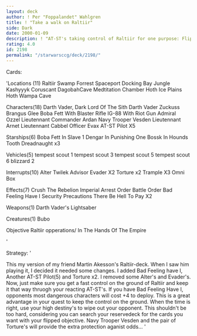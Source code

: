 ```yaml
---
layout: deck
author: ! Per "Foppalandet" Wahlgren
title: ! "Take a walk on Raltiir"
side: Dark
date: 2000-01-09
description: ! "AT-ST's taking control of Raltiir for one purpose: Flipping the objective Raltiir opperations/ in the hands of the empire. When it's flipped, combat will be much more fun for you than your opponent..."
rating: 4.0
id: 2198
permalink: "/starwarsccg/deck/2198/"
---
```

Cards: 

'Locations (11)
Raltiir
Swamp
Forrest
Spaceport Docking Bay
Jungle
Kashyyyk
Coruscant
DagobahCave
Medtitation Chamber
Hoth Ice Plains
Hoth Wampa Cave

Characters(18)
Darth Vader, Dark Lord Of The Sith
Darth Vader
Zuckuss
Brangus Glee
Boba Fett With Blaster Rifle
IG-88 With Riot Gun
Admiral Ozzel
Lieutennant Commander Ardan
Navy Trooper Vesden
Lieutennant Arnet
Lieutennant Cabbel
Officer Evax
AT-ST Pilot X5

Starships(6)
Boba Fett In Slave 1
Dengar In Punishing One
Bossk In Hounds Tooth
Dreadnaught x3

Vehicles(5)
tempest scout 1
tempest scout 3
tempest scout 5
tempest scout 6
blizzard 2

Interrupts(10)
Alter
Twilek Advisor
Evader X2
Torture x2
Trample X3
Omni Box

Effects(7)
Crush The Rebelion
Imperial Arrest Order
Battle Order
Bad Feeling Have I
Security Precautions
There Be Hell To Pay X2

Weapons(1)
Darth Vader's Lightsaber

Creatures(1)
Bubo

Objective
Raltiir opperations/ In The Hands Of The Empire

'

Strategy: '

This my version of my friend Martin Akesson's Raltiir-deck. When I saw him playing it, I decided it needed some changes. I added Bad Feeling have I, Another AT-ST Pilot(5) and Torture x2.
I removed some Alter's and Evader's.
Now, just make sure you get a fast control on the ground of Raltiir and keep it that way thruogh your reacting AT-ST's. If you have Bad Feeling Have I, opponents most dangerous characters will cost +4 to deploy. This is a great advantage in your quest to keep the control on the ground. When the time is right, use your high destiny's to wipe out your opponent. This shouldn't be too hard, considering you can search your reservedeck for the cards you want with your flipped objective. Navy Trooper Vesden and the pair of Torture's will provide the extra protection aganist odds...
'
